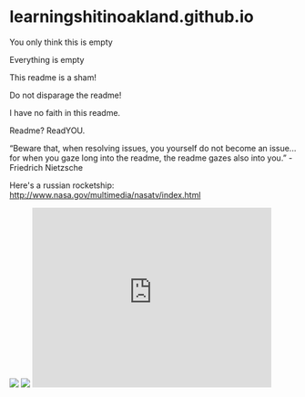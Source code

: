 # learningshitinoakland.github.io

You only think this is empty

Everything is empty

This readme is a sham!

Do not disparage the readme!

I have no faith in this readme.

Readme? ReadYOU.

“Beware that, when resolving issues, you yourself do not become an issue... for when you gaze long into the readme, the readme gazes also into you.” - Friedrich Nietzsche

Here's a russian rocketship: http://www.nasa.gov/multimedia/nasatv/index.html

<img src="http://gifrific.com/wp-content/uploads/2012/04/Tina-Fey-giving-herself-high-five.gif">

<img src="http://heavyeditorial.files.wordpress.com/2013/05/tumblr_inline_mjlz8vz0cn1qhi137.gif">

<iframe width="420" height="315" src="https://www.youtube.com/embed/9jK-NcRmVcw" frameborder="0" allowfullscreen></iframe>
